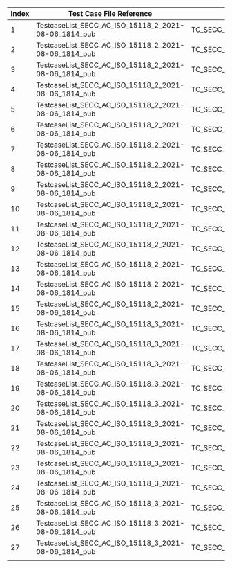 | Index | Test Case File Reference                             | Test Case Identifier                            | Result |
|-------|------------------------------------------------------|-------------------------------------------------|--------|
| 1     | TestcaseList_SECC_AC_ISO_15118_2_2021-08-06_1814_pub | TC_SECC_CMN_VTB_V2GTPSDP_001                    | ✅      |
| 2     | TestcaseList_SECC_AC_ISO_15118_2_2021-08-06_1814_pub | TC_SECC_CMN_VTB_SupportedAppProtocol_006        | ✅      |
| 3     | TestcaseList_SECC_AC_ISO_15118_2_2021-08-06_1814_pub | TC_SECC_CMN_VTB_V2GTPSessionSetup_001           | ✅      |
| 4     | TestcaseList_SECC_AC_ISO_15118_2_2021-08-06_1814_pub | TC_SECC_CMN_VTB_SessionSetup_001                | ✅      |
| 5     | TestcaseList_SECC_AC_ISO_15118_2_2021-08-06_1814_pub | TC_SECC_CMN_VTB_ServiceDiscovery_001            | ✅      |
| 6     | TestcaseList_SECC_AC_ISO_15118_2_2021-08-06_1814_pub | TC_SECC_CMN_VTB_Authorization_001               | ✅      |
| 7     | TestcaseList_SECC_AC_ISO_15118_2_2021-08-06_1814_pub | TC_SECC_AC_VTB_PowerDelivery_001                | ✅      |
| 8     | TestcaseList_SECC_AC_ISO_15118_2_2021-08-06_1814_pub | TC_SECC_AC_VTB_ChargingStatus_001               | ✅      |
| 9     | TestcaseList_SECC_AC_ISO_15118_2_2021-08-06_1814_pub | TC_SECC_AC_VTB_PowerDelivery_005                | ✅      |
| 10    | TestcaseList_SECC_AC_ISO_15118_2_2021-08-06_1814_pub | TC_SECC_AC_VTB_SessionStop_001                  | ❌      |
| 11    | TestcaseList_SECC_AC_ISO_15118_2_2021-08-06_1814_pub | TC_SECC_AC_VTB_ChargeParameterDiscovery_016     | ❌      |
| 12    | TestcaseList_SECC_AC_ISO_15118_2_2021-08-06_1814_pub | TC_SECC_CMN_VTB_SDP_001                         | ✅      |
| 13    | TestcaseList_SECC_AC_ISO_15118_2_2021-08-06_1814_pub | TC_SECC_CMN_VTB_SDP_007                         | ✅      |
| 14    | TestcaseList_SECC_AC_ISO_15118_2_2021-08-06_1814_pub | TC_SECC_CMN_VTB_SupportedAppProtocol_004        | ✅      |
| 15    | TestcaseList_SECC_AC_ISO_15118_2_2021-08-06_1814_pub | TC_SECC_CMN_VTB_PaymentServiceSelection_001     | ✅      |
| 16    | TestcaseList_SECC_AC_ISO_15118_3_2021-08-06_1814_pub | TC_SECC_CMN_VTB_CmSlacParm_001                  | ✅      |
| 17    | TestcaseList_SECC_AC_ISO_15118_3_2021-08-06_1814_pub | TC_SECC_CMN_VTB_CmSlacParm_002                  | ✅      |
| 18    | TestcaseList_SECC_AC_ISO_15118_3_2021-08-06_1814_pub | TC_SECC_CMN_VTB_CmSlacParm_003                  | ✅      |
| 19    | TestcaseList_SECC_AC_ISO_15118_3_2021-08-06_1814_pub | TC_SECC_CMN_VTB_AttenuationCharacterization_001 | ✅      |
| 20    | TestcaseList_SECC_AC_ISO_15118_3_2021-08-06_1814_pub | TC_SECC_CMN_VTB_AttenuationCharacterization_002 | ✅      |
| 21    | TestcaseList_SECC_AC_ISO_15118_3_2021-08-06_1814_pub | TC_SECC_CMN_VTB_AttenuationCharacterization_003 | ✅      |
| 22    | TestcaseList_SECC_AC_ISO_15118_3_2021-08-06_1814_pub | TC_SECC_CMN_VTB_AttenuationCharacterization_020 | ✅      |
| 23    | TestcaseList_SECC_AC_ISO_15118_3_2021-08-06_1814_pub | TC_SECC_CMN_VTB_PLCLinkStatus_001               | ✅      |
| 24    | TestcaseList_SECC_AC_ISO_15118_3_2021-08-06_1814_pub | TC_SECC_CMN_VTB_PLCLinkStatus_003               | ✅      |
| 25    | TestcaseList_SECC_AC_ISO_15118_3_2021-08-06_1814_pub | TC_SECC_CMN_VTB_PLCLinkStatus_004               | ✅      |
| 26    | TestcaseList_SECC_AC_ISO_15118_3_2021-08-06_1814_pub | TC_SECC_CMN_VTB_CmValidate_011                  | ❌      |
| 27    | TestcaseList_SECC_AC_ISO_15118_3_2021-08-06_1814_pub | TC_SECC_CMN_VTB_CmValidate_011                  | ❌      |
|       |                                                      |                                                 |        |
